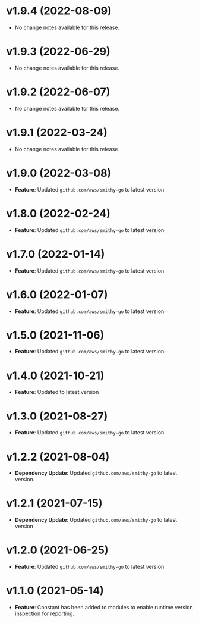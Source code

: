 # v1.9.4 (2022-08-09)

* No change notes available for this release.

# v1.9.3 (2022-06-29)

* No change notes available for this release.

# v1.9.2 (2022-06-07)

* No change notes available for this release.

# v1.9.1 (2022-03-24)

* No change notes available for this release.

# v1.9.0 (2022-03-08)

* **Feature**: Updated `github.com/aws/smithy-go` to latest version

# v1.8.0 (2022-02-24)

* **Feature**: Updated `github.com/aws/smithy-go` to latest version

# v1.7.0 (2022-01-14)

* **Feature**: Updated `github.com/aws/smithy-go` to latest version

# v1.6.0 (2022-01-07)

* **Feature**: Updated `github.com/aws/smithy-go` to latest version

# v1.5.0 (2021-11-06)

* **Feature**: Updated `github.com/aws/smithy-go` to latest version

# v1.4.0 (2021-10-21)

* **Feature**: Updated  to latest version

# v1.3.0 (2021-08-27)

* **Feature**: Updated `github.com/aws/smithy-go` to latest version

# v1.2.2 (2021-08-04)

* **Dependency Update**: Updated `github.com/aws/smithy-go` to latest version.

# v1.2.1 (2021-07-15)

* **Dependency Update**: Updated `github.com/aws/smithy-go` to latest version

# v1.2.0 (2021-06-25)

* **Feature**: Updated `github.com/aws/smithy-go` to latest version

# v1.1.0 (2021-05-14)

* **Feature**: Constant has been added to modules to enable runtime version inspection for reporting.

